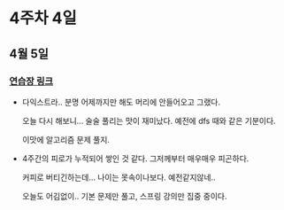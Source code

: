 # 4주차 4일

## 4월 5일
### [연습장 링크](https://jamboard.google.com/d/1DCkFt_k3-w88--3lhX3hRCcgJ1SjuoL_X4EEAZErErs/edit?usp=sharing)

- 다익스트라.. 분명 어제까지만 해도 머리에 안들어오고 그랬다.

  오늘 다시 해보니... 술술 풀리는 맛이 재미났다. 예전에 dfs 때와 같은 기분이다.

  이맛에 알고리즘 문제 풀지.

- 4주간의 피로가 누적되어 쌓인 것 같다. 그저께부터 매우매우 피곤하다.

  커피로 버티긴하는데... 나이는 못속이나보다. 예전같지않네..

  오늘도 어김없이.. 기본 문제만 풀고, 스프링 강의만 집중 중이다.